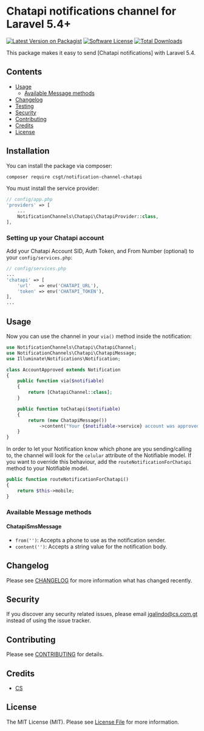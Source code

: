 # Chatapi notifications channel for Laravel 5.4+

[![Latest Version on Packagist](https://img.shields.io/packagist/v/csgt/notification-channel-chatapi.svg?style=flat-square)](https://packagist.org/packages/csgt/notification-channel-chatapi)
[![Software License](https://img.shields.io/badge/license-MIT-brightgreen.svg?style=flat-square)](LICENSE.md)
[![Total Downloads](https://img.shields.io/packagist/dt/csgt/laravel-notification-channel-chatapi.svg?style=flat-square)](https://packagist.org/packages/csgt/notification-channel-chatapi)

This package makes it easy to send [Chatapi notifications] with Laravel 5.4.

## Contents
- [Usage](#usage)
	- [Available Message methods](#available-message-methods)
- [Changelog](#changelog)
- [Testing](#testing)
- [Security](#security)
- [Contributing](#contributing)
- [Credits](#credits)
- [License](#license)

## Installation

You can install the package via composer:

``` bash
composer require csgt/notification-channel-chatapi
```

You must install the service provider:

```php
// config/app.php
'providers' => [
    ...
    NotificationChannels\Chatapi\ChatapiProvider::class,
],
```

### Setting up your Chatapi account

Add your Chatapi Account SID, Auth Token, and From Number (optional) to your `config/services.php`:

```php
// config/services.php
...
'chatapi' => [
    'url'   => env('CHATAPI_URL'),
    'token' => env('CHATAPI_TOKEN'),
],
...
```

## Usage

Now you can use the channel in your `via()` method inside the notification:

``` php
use NotificationChannels\Chatapi\ChatapiChannel;
use NotificationChannels\Chatapi\ChatapiMessage;
use Illuminate\Notifications\Notification;

class AccountApproved extends Notification
{
    public function via($notifiable)
    {
        return [ChatapiChannel::class];
    }

    public function toChatapi($notifiable)
    {
        return (new ChatapiMessage())
            ->content("Your {$notifiable->service} account was approved!");
    }
}
```

In order to let your Notification know which phone are you sending/calling to, the channel will look for the `celular` attribute of the Notifiable model. If you want to override this behaviour, add the `routeNotificationForChatapi` method to your Notifiable model.

```php
public function routeNotificationForChatapi()
{
    return $this->mobile;
}
```

### Available Message methods

#### ChatapiSmsMessage

- `from('')`: Accepts a phone to use as the notification sender.
- `content('')`: Accepts a string value for the notification body.

## Changelog

Please see [CHANGELOG](CHANGELOG.md) for more information what has changed recently.

## Security

If you discover any security related issues, please email jgalindo@cs.com.gt instead of using the issue tracker.

## Contributing

Please see [CONTRIBUTING](CONTRIBUTING.md) for details.

## Credits

- [CS](https://github.com/csgt)

## License

The MIT License (MIT). Please see [License File](LICENSE.md) for more information.
